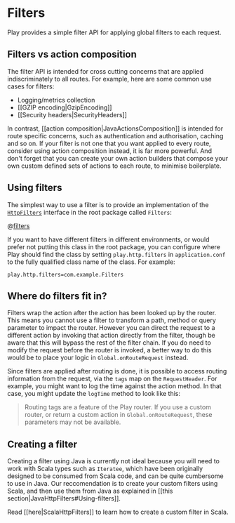 <!--- Copyright (C) 2009-2015 Typesafe Inc. <http://www.typesafe.com> -->
# Filters

Play provides a simple filter API for applying global filters to each request.

## Filters vs action composition

The filter API is intended for cross cutting concerns that are applied indiscriminately to all routes.  For example, here are some common use cases for filters:

* Logging/metrics collection
* [[GZIP encoding|GzipEncoding]]
* [[Security headers|SecurityHeaders]]

In contrast, [[action composition|JavaActionsComposition]] is intended for route specific concerns, such as authentication and authorisation, caching and so on.  If your filter is not one that you want applied to every route, consider using action composition instead, it is far more powerful.  And don't forget that you can create your own action builders that compose your own custom defined sets of actions to each route, to minimise boilerplate.

## Using filters

The simplest way to use a filter is to provide an implementation of the [`HttpFilters`](api/java/play/http/HttpFilters) interface in the root package called `Filters`:

@[filters](code/javaguide/httpfilters/Filters.java)

If you want to have different filters in different environments, or would prefer not putting this class in the root package, you can configure where Play should find the class by setting `play.http.filters` in `application.conf` to the fully qualified class name of the class.  For example:

    play.http.filters=com.example.Filters

## Where do filters fit in?

Filters wrap the action after the action has been looked up by the router.  This means you cannot use a filter to transform a path, method or query parameter to impact the router.  However you can direct the request to a different action by invoking that action directly from the filter, though be aware that this will bypass the rest of the filter chain.  If you do need to modify the request before the router is invoked, a better way to do this would be to place your logic in `Global.onRouteRequest` instead.

Since filters are applied after routing is done, it is possible to access routing information from the request, via the `tags` map on the `RequestHeader`.  For example, you might want to log the time against the action method.  In that case, you might update the `logTime` method to look like this:

> Routing tags are a feature of the Play router.  If you use a custom router, or return a custom action in `Global.onRouteRequest`, these parameters may not be available.

## Creating a filter

Creating a filter using Java is currently not ideal because you will need to work with Scala types such as `Iteratee`, which have been originally designed to be consumed from Scala code, and can be quite cumbersome to use in Java. Our reccomendation is to create your custom filters using Scala, and then use them from Java as explained in [[this section|JavaHttpFilters#Using-filters]].

Read [[here|ScalaHttpFilters]] to learn how to create a custom filter in Scala.